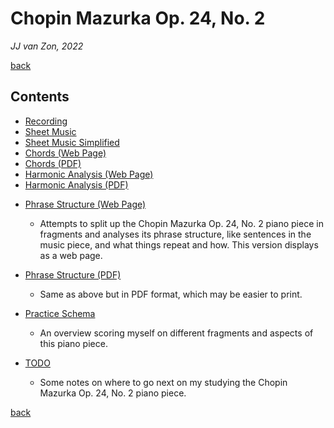 Chopin Mazurka Op. 24, No. 2
============================

*JJ van Zon, 2022*

[back](..)

Contents
--------

<p>

- [Recording](recording)
- [Sheet Music](sheet-music)
- [Sheet Music Simplified](sheet-music-simplified)
- [Chords (Web Page)](chopin-mazurka-op-24-no-2-chords.md)
- [Chords (PDF)](chopin-mazurka-op-24-no-2-chords.pdf)
- [Harmonic Analysis (Web Page)](chopin-mazurka-op-24-no-2-harmonic-analysis.md)
- [Harmonic Analysis (PDF)](chopin-mazurka-op-24-no-2-harmonic-analysis.pdf)

</p>

<p>

- [Phrase Structure (Web Page)](chopin-mazurka-op-24-no-2-phrase-structure.md)

    - Attempts to split up the Chopin Mazurka Op. 24, No. 2 piano piece in fragments and analyses its phrase structure, like sentences in the music piece, and what things repeat and how. This version displays as a web page.

- [Phrase Structure (PDF)](chopin-mazurka-op-24-no-2-phrase-structure.pdf)

    - Same as above but in PDF format, which may be easier to print.

- [Practice Schema](chopin-mazurka-op-24-no-2-practice-schema.md)
    
    - An overview scoring myself on different fragments and aspects of this piano piece.

- [TODO](chopin-mazurka-op-24-no-2-todo.md)

    - Some notes on where to go next on my studying the Chopin Mazurka Op. 24, No. 2 piano piece.

</p>

[back](..)
